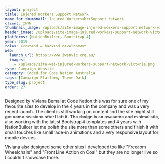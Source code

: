 ```yaml
---
layout: project
title: Injured Workers Support Network
name_for_thumbnail: Injured Workers<br>Support Network
client: IWSN
thumbnail_image: /uploads/site-image-injured-workers-support-network-victoria.jpg
header_image: /uploads/site-image-injured-workers-support-network-victoria.jpg
platforms: [NationBuilder, Bootstrap 4]
year: 2019
roles: Frontend & backend development
web:
  launch_url: https://www.iwsnvic.org.au/
  images:
    - /uploads/site-web-injured-workers-support-network-victoria.png
type: Campaign Website
category: Coded for Code Nation Australia
tags: [Campaign Platform, Theme Dark]
type_slug: project
order: 27
---
```


Designed by Viviana Bernal at Code Nation this was for sure one of my favourite sites to develop in the 4 years in the company and was a very recent launch. The client is still working on content and the site might still get some revisions after I left it. The design is so awesome and minimalistic, also working with the latest Bootstrap 4 templates and 4 years with NationBuilder let me polish the site more than some others and finish it with small touches like small fade-in animations and a very responsive layout for mobile devices.

Viviana also designed some other sites I developed too like "Freedom Wheelchairs" and "Front Line Action on Coal" but they are no longer live so I couldn't showcase those.